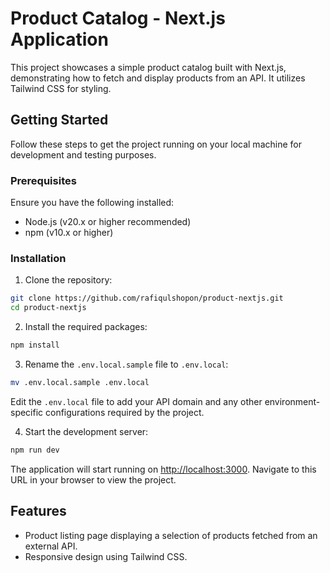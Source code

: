 # Product Catalog - Next.js Application

This project showcases a simple product catalog built with Next.js, demonstrating how to fetch and display products from an API. It utilizes Tailwind CSS for styling.

## Getting Started

Follow these steps to get the project running on your local machine for development and testing purposes.

### Prerequisites

Ensure you have the following installed:

- Node.js (v20.x or higher recommended)
- npm (v10.x or higher)

### Installation

1. Clone the repository:

```bash
git clone https://github.com/rafiqulshopon/product-nextjs.git
cd product-nextjs
```

2. Install the required packages:

```bash
npm install
```

3. Rename the `.env.local.sample` file to `.env.local`:

```bash
mv .env.local.sample .env.local
```

Edit the `.env.local` file to add your API domain and any other environment-specific configurations required by the project.

4. Start the development server:

```bash
npm run dev
```

The application will start running on [http://localhost:3000](http://localhost:3000). Navigate to this URL in your browser to view the project.

## Features

- Product listing page displaying a selection of products fetched from an external API.
- Responsive design using Tailwind CSS.
